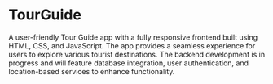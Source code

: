 # TourGuide
A user-friendly Tour Guide app with a fully responsive frontend built using HTML, CSS, and JavaScript. The app provides a seamless experience for users to explore various tourist destinations. The backend development is in progress and will feature database integration, user authentication, and location-based services to enhance functionality.
